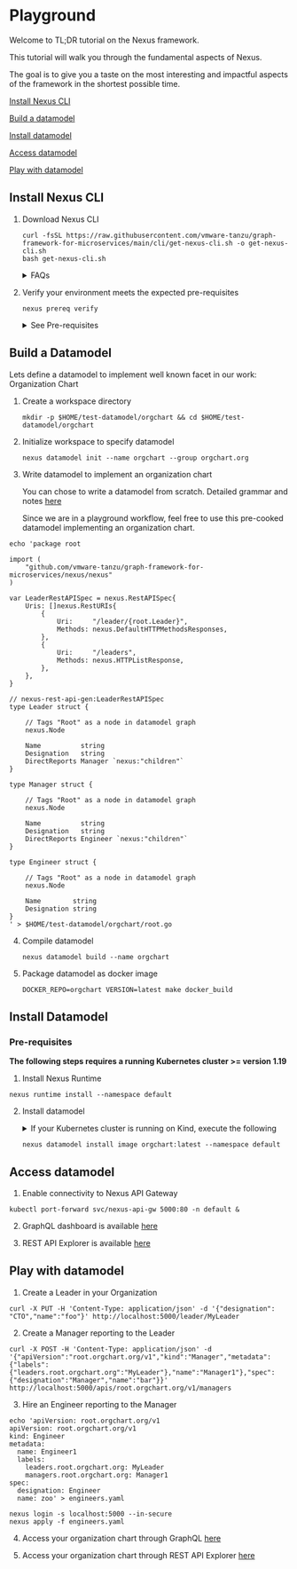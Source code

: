 # Playground

Welcome to TL;DR tutorial on the Nexus framework.

This tutorial will walk you through the fundamental aspects of Nexus.

The goal is to give you a taste on the most interesting and impactful aspects of the framework in the shortest possible time.

[Install Nexus CLI](#install-nexus-cli)

[Build a datamodel](#build-a-datamodel)

[Install datamodel](#install-datamodel)

[Access datamodel](#access-datamodel)

[Play with datamodel](#play-with-datamodel)

## Install Nexus CLI 

1. Download Nexus CLI

    ```
    curl -fsSL https://raw.githubusercontent.com/vmware-tanzu/graph-framework-for-microservices/main/cli/get-nexus-cli.sh -o get-nexus-cli.sh
    bash get-nexus-cli.sh
    ```
    <details><summary>FAQs</summary>
      
    To install the specific version
    ```
    bash get-nexus-cli.sh --version <version-tag> 
    ``` 
    
    To install the specific version and the user given destination directory
    ```
    bash get-nexus-cli.sh --version <version-tag> --dst_dir <destination-directoy-path>
    ``` 
	
    </details>
    


2. Verify your environment meets the expected pre-requisites

   ```
   nexus prereq verify
   ```

    <details><summary>See Pre-requisites</summary>

    a. To list all relevant pre-requisites:

        nexus prereq list

    </details>

## Build a Datamodel

Lets define a datamodel to implement well known facet in our work: Organization Chart

1. Create a workspace directory
    ```
    mkdir -p $HOME/test-datamodel/orgchart && cd $HOME/test-datamodel/orgchart       
    ```

2. Initialize workspace to specify datamodel
    ```
    nexus datamodel init --name orgchart --group orgchart.org
    ```

3. Write datamodel to implement an organization chart

   You can chose to write a datamodel from scratch. Detailed grammar and notes [here](../../compiler/DSL.md)

   Since we are in a playground workflow, feel free to use this pre-cooked datamodel implementing an organization chart. 

```shell
echo 'package root

import (
	"github.com/vmware-tanzu/graph-framework-for-microservices/nexus/nexus"
)

var LeaderRestAPISpec = nexus.RestAPISpec{
	Uris: []nexus.RestURIs{
		{
			Uri:     "/leader/{root.Leader}",
			Methods: nexus.DefaultHTTPMethodsResponses,
		},
		{
			Uri:     "/leaders",
			Methods: nexus.HTTPListResponse,
		},
	},
}

// nexus-rest-api-gen:LeaderRestAPISpec
type Leader struct {

	// Tags "Root" as a node in datamodel graph
	nexus.Node

	Name          string
	Designation   string
	DirectReports Manager `nexus:"children"`
}

type Manager struct {

	// Tags "Root" as a node in datamodel graph
	nexus.Node

	Name          string
	Designation   string
	DirectReports Engineer `nexus:"children"`
}

type Engineer struct {

	// Tags "Root" as a node in datamodel graph
	nexus.Node

	Name        string
	Designation string
}
' > $HOME/test-datamodel/orgchart/root.go
```

4. Compile datamodel

   ```
   nexus datamodel build --name orgchart
   ```
5. Package datamodel as docker image

   ```
   DOCKER_REPO=orgchart VERSION=latest make docker_build
   ```

## Install Datamodel

### Pre-requisites

**The following steps requires a running Kubernetes cluster >= version 1.19**

1. Install Nexus Runtime

```
nexus runtime install --namespace default
```

2. Install datamodel

   <details><summary>If your Kubernetes cluster is running on Kind, execute the following </summary>

   ```
   kind load docker-image orgchart:latest --name <kind cluster name>
   ```
   </details>


   ```
   nexus datamodel install image orgchart:latest --namespace default
   ```

## Access datamodel

1. Enable connectivity to Nexus API Gateway

```
kubectl port-forward svc/nexus-api-gw 5000:80 -n default &
```

2. GraphQL dashboard is available [here](http://localhost:5000/apis/graphql/v1)


3. REST API Explorer is available [here](http://localhost:5000/orgchart.org/docs#/)


## Play with datamodel

1. Create a Leader in your Organization

```shell
curl -X PUT -H 'Content-Type: application/json' -d '{"designation": "CTO","name":"foo"}' http://localhost:5000/leader/MyLeader
```

2. Create a Manager reporting to the Leader

```shell
curl -X POST -H 'Content-Type: application/json' -d '{"apiVersion":"root.orgchart.org/v1","kind":"Manager","metadata":{"labels":{"leaders.root.orgchart.org":"MyLeader"},"name":"Manager1"},"spec":{"designation":"Manager","name":"bar"}}'  http://localhost:5000/apis/root.orgchart.org/v1/managers 
```

3. Hire an Engineer reporting to the Manager

```shell
echo 'apiVersion: root.orgchart.org/v1
apiVersion: root.orgchart.org/v1
kind: Engineer
metadata:
  name: Engineer1
  labels:
    leaders.root.orgchart.org: MyLeader
    managers.root.orgchart.org: Manager1
spec:
  designation: Engineer
  name: zoo' > engineers.yaml
```

```shell
nexus login -s localhost:5000 --in-secure
nexus apply -f engineers.yaml
```

4. Access your organization chart through GraphQL [here](http://localhost:5000/apis/graphql/v1)


3. Access your organization chart through REST API Explorer [here](http://localhost:5000/orgchart.org/docs#/)
